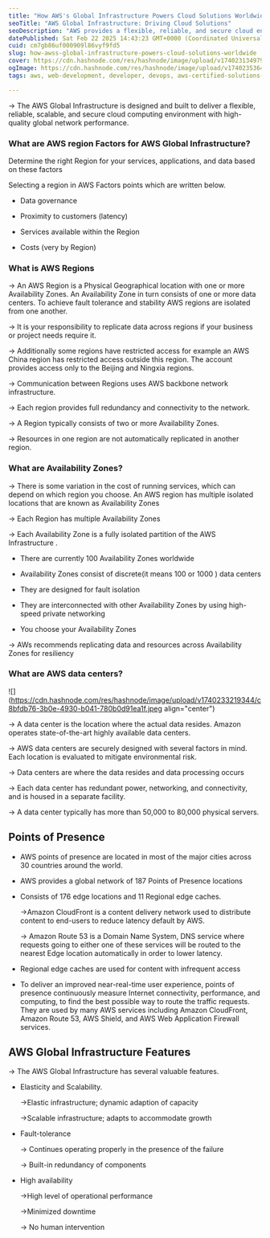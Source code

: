 ```yaml
---
title: "How AWS's Global Infrastructure Powers Cloud Solutions Worldwide"
seoTitle: "AWS Global Infrastructure: Driving Cloud Solutions"
seoDescription: "AWS provides a flexible, reliable, and secure cloud environment with optimal performance globally across regions and availability zones"
datePublished: Sat Feb 22 2025 14:43:23 GMT+0000 (Coordinated Universal Time)
cuid: cm7gb86uf000909l86vyf9fd5
slug: how-awss-global-infrastructure-powers-cloud-solutions-worldwide
cover: https://cdn.hashnode.com/res/hashnode/image/upload/v1740231349796/695e42b0-f484-404b-ae5c-89ef97ec8318.png
ogImage: https://cdn.hashnode.com/res/hashnode/image/upload/v1740235364398/dc4d9bbf-8385-4503-a476-32caddbec846.jpeg
tags: aws, web-development, developer, devops, aws-certified-solutions-architect-associate

---
```


→ The AWS Global Infrastructure is designed and built to deliver a flexible, reliable, scalable, and secure cloud computing environment with high-quality global network performance.

### What are AWS region Factors for AWS Global Infrastructure?

Determine the right Region for your services, applications, and data based on these factors

Selecting a region in AWS Factors points which are written below.

* Data governance
    
* Proximity to customers (latency)
    
* Services available within the Region
    
* Costs (very by Region)
    

### What is AWS Regions

→ An AWS Region is a Physical Geographical location with one or more Availability Zones. An Availability Zone in turn consists of one or more data centers. To achieve fault tolerance and stability AWS regions are isolated from one another.

→ It is your responsibility to replicate data across regions if your business or project needs require it.

→ Additionally some regions have restricted access for example an AWS China region has restricted access outside this region. The account provides access only to the Beijing and Ningxia regions.

→ Communication between Regions uses AWS backbone network infrastructure.

→ Each region provides full redundancy and connectivity to the network.

→ A Region typically consists of two or more Availability Zones.

→ Resources in one region are not automatically replicated in another region.

### What are Availability Zones?

→ There is some variation in the cost of running services, which can depend on which region you choose. An AWS region has multiple isolated locations that are known as Availability Zones

→ Each Region has multiple Availability Zones

→ Each Availability Zone is a fully isolated partition of the AWS Infrastructure .

* There are currently 100 Availability Zones worldwide
    
* Availability Zones consist of discrete(it means 100 or 1000 ) data centers
    
* They are designed for fault isolation
    
* They are interconnected with other Availability Zones by using high-speed private networking
    
* You choose your Availability Zones
    

→ AWs recommends replicating data and resources across Availability Zones for resiliency

### What are AWS data centers?

![](https://cdn.hashnode.com/res/hashnode/image/upload/v1740233219344/c8bfdb76-3b0e-4930-b041-780b0d91ea1f.jpeg align="center")

→ A data center is the location where the actual data resides. Amazon operates state-of-the-art highly available data centers.

→ AWS data centers are securely designed with several factors in mind. Each location is evaluated to mitigate environmental risk.

→ Data centers are where the data resides and data processing occurs

→ Each data center has redundant power, networking, and connectivity, and is housed in a separate facility.

→ A data center typically has more than 50,000 to 80,000 physical servers.

## Points of Presence

* AWS points of presence are located in most of the major cities across 30 countries around the world.
    
* AWS provides a global network of 187 Points of Presence locations
    
* Consists of 176 edge locations and 11 Regional edge caches.
    
    →Amazon CloudFront is a content delivery network used to distribute content to end-users to reduce latency default by AWS.
    
    → Amazon Route 53 is a Domain Name System, DNS service where requests going to either one of these services will be routed to the nearest Edge location automatically in order to lower latency.
    
* Regional edge caches are used for content with infrequent access
    
* To deliver an improved near-real-time user experience, points of presence continuously measure Internet connectivity, performance, and computing, to find the best possible way to route the traffic requests. They are used by many AWS services including Amazon CloudFront, Amazon Route 53, AWS Shield, and AWS Web Application Firewall services.
    

## AWS Global Infrastructure Features

→ The AWS Global Infrastructure has several valuable features.

* Elasticity and Scalability.
    
    →Elastic infrastructure; dynamic adaption of capacity
    
    →Scalable infrastructure; adapts to accommodate growth
    
* Fault-tolerance
    
    → Continues operating properly in the presence of the failure
    
    → Built-in redundancy of components
    
* High availability
    
    →High level of operational performance
    
    →Minimized downtime
    
    → No human intervention